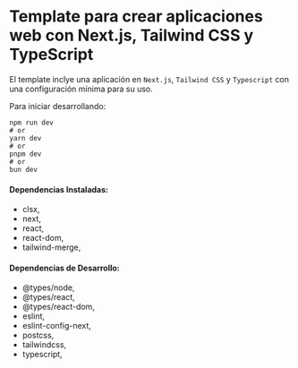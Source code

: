 # Template para crear aplicaciones web con Next.js, Tailwind CSS y TypeScript

El template inclye una aplicación en `Next.js`, `Tailwind CSS` y `Typescript` con una configuración mínima para su uso.

Para iniciar desarrollando:

```shell
npm run dev
# or
yarn dev
# or
pnpm dev
# or
bun dev
```

#### Dependencias Instaladas:

- clsx,
- next,
- react,
- react-dom,
- tailwind-merge,

#### Dependencias de Desarrollo:

- @types/node,
- @types/react,
- @types/react-dom,
- eslint,
- eslint-config-next,
- postcss,
- tailwindcss,
- typescript,
